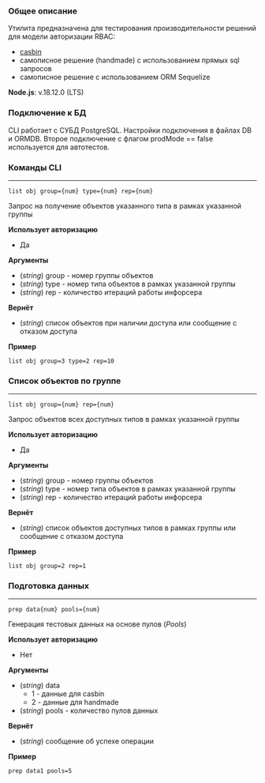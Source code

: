 ### Общее описание
Утилита предназначена для тестирования производительности решений для модели авторизации RBAC:
* [casbin](https://casbin.org/docs/en/overview)
* самописное решение (handmade) с использованием прямых sql запросов
* самописное решение с использованием ORM Sequelize

**Node.js**: v.18.12.0 (LTS)

### Подключение к БД
CLI работает с СУБД PostgreSQL. Настройки подключения в файлах DB и ORMDB. Второе подключение с флагом prodMode == false используется для автотестов.

### Команды CLI
---
```
list obj group={num} type={num} rep={num}
```
Запрос на получение объектов указанного типа в рамках указанной группы

**Использует авторизацию**
  * Да

**Аргументы**
  * (_string_) group - номер группы объектов
  * (_string_) type - номер типа объектов в рамках указанной группы
  * (_string_) rep - количество итераций работы инфорсера

**Вернёт**
  * (_string_) список объектов при наличии доступа или сообщение с отказом доступа

**Пример**
```
list obj group=3 type=2 rep=10
```

### Список объектов по группе
---
```
list obj group={num} rep={num}
```
Запрос объектов всех доступных типов в рамках указанной группы

**Использует авторизацию**
  * Да

**Аргументы**
  * (_string_) group - номер группы объектов
  * (_string_) type - номер типа объектов в рамках указанной группы
  * (_string_) rep - количество итераций работы инфорсера

**Вернёт**
  * (_string_) список объектов доступных типов в рамках группы или сообщение с отказом доступа

**Пример**
```
list obj group=2 rep=1
```

### Подготовка данных
---
```
prep data{num} pools={num}
```
Генерация тестовых данных на основе пулов (_Pools_)

**Использует авторизацию**
  * Нет

**Аргументы**
  * (_string_) data
    * 1 - данные для casbin
    * 2 - данные для handmade
  * (_string_) pools - количество пулов данных

**Вернёт**
  * (_string_) сообщение об успехе операции

**Пример**
```
prep data1 pools=5
```